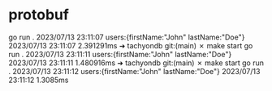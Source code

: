 # protobuf

go run .
2023/07/13 23:11:07 users:{firstName:"John"  lastName:"Doe"}
2023/07/13 23:11:07 2.391291ms
➜  tachyondb git:(main) ✗ make start
go run .
2023/07/13 23:11:11 users:{firstName:"John"  lastName:"Doe"}
2023/07/13 23:11:11 1.480916ms
➜  tachyondb git:(main) ✗ make start
go run .
2023/07/13 23:11:12 users:{firstName:"John"  lastName:"Doe"}
2023/07/13 23:11:12 1.3085ms
